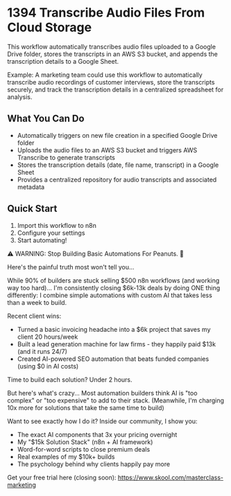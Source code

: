 # 1394 Transcribe Audio Files From Cloud Storage

This workflow automatically transcribes audio files uploaded to a Google Drive folder, stores the transcripts in an AWS S3 bucket, and appends the transcription details to a Google Sheet.

Example: A marketing team could use this workflow to automatically transcribe audio recordings of customer interviews, store the transcripts securely, and track the transcription details in a centralized spreadsheet for analysis.

## What You Can Do
- Automatically triggers on new file creation in a specified Google Drive folder
- Uploads the audio files to an AWS S3 bucket and triggers AWS Transcribe to generate transcripts
- Stores the transcription details (date, file name, transcript) in a Google Sheet
- Provides a centralized repository for audio transcripts and associated metadata

## Quick Start
1. Import this workflow to n8n
2. Configure your settings
3. Start automating!

⚠️ WARNING: Stop Building Basic Automations For Peanuts. 🚫

Here's the painful truth most won't tell you...

While 90% of builders are stuck selling $500 n8n workflows (and working way too hard)...
I'm consistently closing $6k-13k deals by doing ONE thing differently:
I combine simple automations with custom AI that takes less than a week to build.

Recent client wins:
* Turned a basic invoicing headache into a $6k project that saves my client 20 hours/week
* Built a lead generation machine for law firms - they happily paid $13k (and it runs 24/7)
* Created AI-powered SEO automation that beats funded companies (using $0 in AI costs)

Time to build each solution? Under 2 hours.

But here's what's crazy...
Most automation builders think AI is "too complex" or "too expensive" to add to their stack.
(Meanwhile, I'm charging 10x more for solutions that take the same time to build)

Want to see exactly how I do it?
Inside our community, I show you:
* The exact AI components that 3x your pricing overnight
* My "$15k Solution Stack" (n8n + AI framework)
* Word-for-word scripts to close premium deals
* Real examples of my $10k+ builds
* The psychology behind why clients happily pay more

Get your free trial here (closing soon): https://www.skool.com/masterclass-marketing
